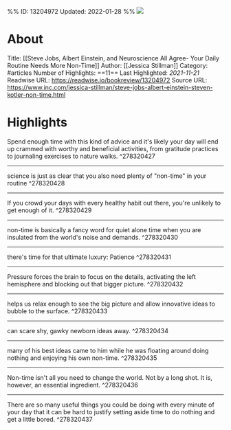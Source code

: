 %%
ID: 13204972
Updated: 2022-01-28
%%
![](https://readwise-assets.s3.amazonaws.com/static/images/article0.00998d930354.png)

# About
Title: [[Steve Jobs, Albert Einstein, and Neuroscience All Agree- Your Daily Routine Needs More Non-Time]]
Author: [[Jessica Stillman]]
Category: #articles
Number of Highlights: ==11==
Last Highlighted: *2021-11-21*
Readwise URL: https://readwise.io/bookreview/13204972
Source URL: https://www.inc.com/jessica-stillman/steve-jobs-albert-einstein-steven-kotler-non-time.html


# Highlights 
Spend enough time with this kind of advice and it's likely your day will end up crammed with worthy and beneficial activities, from gratitude practices to journaling exercises to nature walks.  ^278320427

---

science is just as clear that you also need plenty of "non-time" in your routine  ^278320428

---

If you crowd your days with every healthy habit out there, you're unlikely to get enough of it.  ^278320429

---

non-time is basically a fancy word for quiet alone time when you are insulated from the world's noise and demands.  ^278320430

---

there's time for that ultimate luxury: Patience  ^278320431

---

Pressure forces the brain to focus on the details, activating the left hemisphere and blocking out that bigger picture.  ^278320432

---

helps us relax enough to see the big picture and allow innovative ideas to bubble to the surface.  ^278320433

---

can scare shy, gawky newborn ideas away.  ^278320434

---

many of his best ideas came to him while he was floating around doing nothing and enjoying his own non-time.  ^278320435

---

Non-time isn't all you need to change the world. Not by a long shot. It is, however, an essential ingredient.  ^278320436

---

There are so many useful things you could be doing with every minute of your day that it can be hard to justify setting aside time to do nothing and get a little bored.  ^278320437

